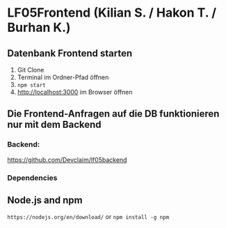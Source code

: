 # LF05Frontend (Kilian S. / Hakon T. / Burhan K.)

## Datenbank Frontend starten

1.  Git Clone
2.  Terminal im Ordner-Pfad öffnen
3.  `npm start`
4. [http://localhost:3000](http://localhost:3000) im Browser öffnen

## Die Frontend-Anfragen auf die DB funktionieren nur mit dem Backend

### Backend:
https://github.com/Devclaim/lf05backend

### Dependencies
## Node.js and npm
`https://nodejs.org/en/download/`
or
`npm install -g npm`
